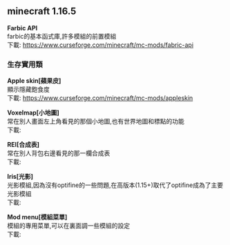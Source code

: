 ## minecraft 1.16.5
**Farbic API**  
farbic的基本函式庫,許多模組的前置模組  
下載: https://www.curseforge.com/minecraft/mc-mods/fabric-api

### 生存實用類  
**Apple skin[蘋果皮]**  
顯示隱藏飽食度  
下載: https://www.curseforge.com/minecraft/mc-mods/appleskin

**Voxelmap[小地圖]**  
常在別人畫面左上角看見的那個小地圖,也有世界地圖和標點的功能  
下載: 

**REI[合成表]**  
常在別人背包右邊看見的那一欄合成表  
下載: 

**Iris[光影]**  
光影模組,因為沒有optifine的一些問題,在高版本(1.15+)取代了optifine成為了主要光影模組  
下載: 

**Mod menu[模組菜單]**  
模組的專用菜單,可以在裏面調一些模組的設定  
下載: 
